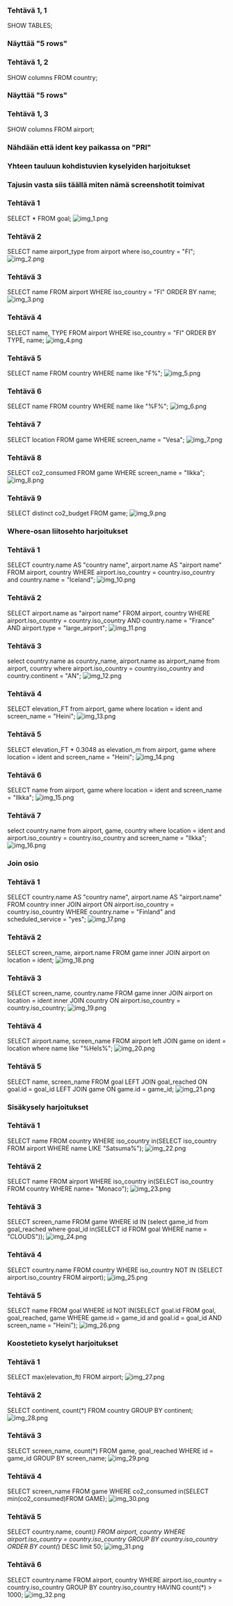 ### Tehtävä 1, 1
SHOW TABLES;
### Näyttää "5 rows"


### Tehtävä 1, 2
SHOW columns FROM country;
### Näyttää "5 rows"

### Tehtävä 1, 3
SHOW columns FROM airport;
### Nähdään että ident key paikassa on "PRI"

### Yhteen tauluun kohdistuvien kyselyiden harjoitukset
### Tajusin vasta siis täällä miten nämä screenshotit toimivat
### Tehtävä 1
SELECT * FROM goal;
![img_1.png](img_1.png)

### Tehtävä 2
SELECT name airport_type from airport where iso_country = "FI";
![img_2.png](img_2.png)

### Tehtävä 3
SELECT name FROM airport WHERE iso_country = "FI" ORDER BY name;
![img_3.png](img_3.png)

### Tehtävä 4
SELECT name, TYPE FROM airport WHERE iso_country = "FI" ORDER BY TYPE, name;
![img_4.png](img_4.png)

### Tehtävä 5
SELECT name FROM country WHERE name like "F%";
![img_5.png](img_5.png)

### Tehtävä 6
SELECT name FROM country WHERE name like "%F%";
![img_6.png](img_6.png)

### Tehtävä 7
SELECT location FROM game WHERE screen_name = "Vesa";
![img_7.png](img_7.png)

### Tehtävä 8
SELECT co2_consumed FROM game WHERE screen_name = "Ilkka";
![img_8.png](img_8.png)

### Tehtävä 9
SELECT distinct co2_budget FROM game;
![img_9.png](img_9.png)

### Where-osan liitosehto harjoitukset

### Tehtävä 1
SELECT country.name AS "country name", airport.name AS "airport name" FROM airport, country WHERE airport.iso_country = country.iso_country and country.name = "Iceland";
![img_10.png](img_10.png)

### Tehtävä 2
SELECT airport.name as "airport name" FROM airport, country WHERE airport.iso_country = country.iso_country AND country.name = "France" AND airport.type = "large_airport";
![img_11.png](img_11.png)

### Tehtävä 3
select country.name as country_name, airport.name as airport_name from airport, country where airport.iso_country = country.iso_country and country.continent = "AN";
![img_12.png](img_12.png)

### Tehtävä 4
SELECT elevation_FT from airport, game where location = ident and screen_name = "Heini";
![img_13.png](img_13.png)

### Tehtävä 5
SELECT elevation_FT * 0.3048 as elevation_m from airport, game where location = ident and screen_name = "Heini";
![img_14.png](img_14.png)

### Tehtävä 6
SELECT name from airport, game where location = ident and screen_name = "Ilkka";
![img_15.png](img_15.png)

### Tehtävä 7
select country.name from airport, game, country where location = ident and airport.iso_country = country.iso_country  and screen_name = "Ilkka";
![img_16.png](img_16.png)

### Join osio

### Tehtävä 1
SELECT country.name AS "country name", airport.name AS "airport.name" FROM country inner JOIN airport ON airport.iso_country = country.iso_country WHERE country.name = "Finland" and scheduled_service = "yes";
![img_17.png](img_17.png)

### Tehtävä 2
SELECT screen_name, airport.name FROM game inner JOIN airport on location = ident;
![img_18.png](img_18.png)

### Tehtävä 3
SELECT screen_name, country.name FROM game inner JOIN airport on location = ident inner JOIN country ON airport.iso_country = country.iso_country;
![img_19.png](img_19.png)

### Tehtävä 4
SELECT airport.name, screen_name FROM airport left JOIN game on ident = location where name like "%Hels%";
![img_20.png](img_20.png)

### Tehtävä 5
SELECT name, screen_name FROM goal LEFT JOIN goal_reached ON goal.id = goal_id LEFT JOIN game ON game.id = game_id;
![img_21.png](img_21.png)

### Sisäkysely harjoitukset

### Tehtävä 1
SELECT name FROM country WHERE iso_country in(SELECT iso_country FROM airport WHERE name LIKE "Satsuma%");
![img_22.png](img_22.png)

### Tehtävä 2
SELECT name FROM airport WHERE iso_country in(SELECT iso_country FROM country WHERE name= "Monaco");
![img_23.png](img_23.png)

### Tehtävä 3
SELECT screen_name FROM game WHERE id IN (select game_id from goal_reached where goal_id in(SELECT id FROM goal WHERE name = "CLOUDS"));
![img_24.png](img_24.png)

### Tehtävä 4
SELECT country.name FROM country WHERE iso_country NOT IN (SELECT airport.iso_country FROM airport);
![img_25.png](img_25.png)

### Tehtävä 5
SELECT name FROM goal WHERE id NOT IN(SELECT goal.id FROM goal, goal_reached, game WHERE game.id = game_id and goal.id = goal_id AND screen_name = "Heini");
![img_26.png](img_26.png)

### Koostetieto kyselyt harjoitukset

### Tehtävä 1
SELECT max(elevation_ft) FROM airport;
![img_27.png](img_27.png)

### Tehtävä 2
SELECT continent, count(*) FROM country GROUP BY continent;
![img_28.png](img_28.png)

### Tehtävä 3
SELECT screen_name, count(*) FROM game, goal_reached WHERE id = game_id GROUP BY screen_name;
![img_29.png](img_29.png)

### Tehtävä 4
SELECT screen_name FROM game WHERE co2_consumed in(SELECT min(co2_consumed)FROM GAME);
![img_30.png](img_30.png)

### Tehtävä 5
SELECT country.name, count(*) FROM airport, country WHERE airport.iso_country = country.iso_country GROUP BY country.iso_country ORDER BY count(*) DESC limit 50;
![img_31.png](img_31.png)

### Tehtävä 6
SELECT country.name FROM airport, country WHERE airport.iso_country = country.iso_country GROUP BY country.iso_country HAVING count(*) > 1000;
![img_32.png](img_32.png)

